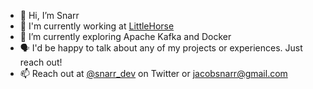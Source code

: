 - 👋 Hi, I’m Snarr
- 🐴 I'm currently working at [LittleHorse](https://github.com/littlehorse-enterprises)
- 🌱 I’m currently exploring Apache Kafka and Docker
- 🗣️ I'd be happy to talk about any of my projects or experiences. Just reach out!
- 📫 Reach out at [@snarr_dev](https://www.twitter.com/snarr_dev) on Twitter or [jacobsnarr@gmail.com](mailto:jacobsnarr@gmail.com) 
